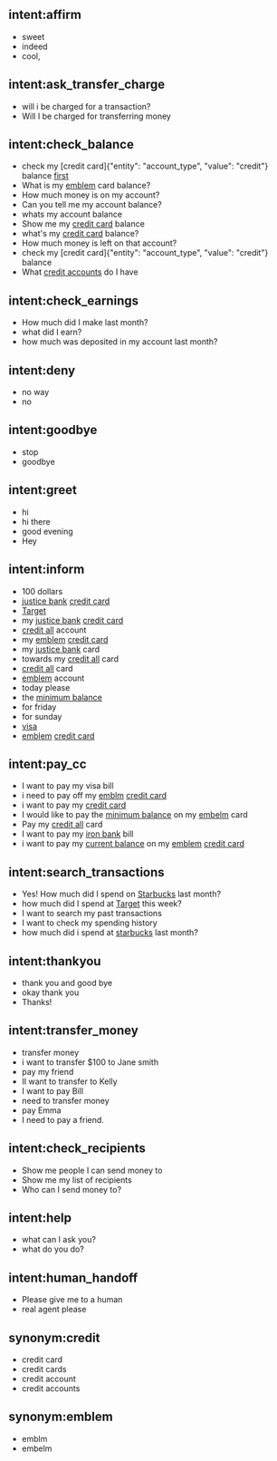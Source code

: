 ## intent:affirm
- sweet
- indeed
- cool,

## intent:ask_transfer_charge
- will i be charged for a transaction?
- Will I be charged for transferring money

## intent:check_balance
- check my [credit card]{"entity": "account_type", "value": "credit"} balance [first](account_type)
- What is my [emblem](credit_card) card balance?
- How much money is on my account?
- Can you tell me my account balance?
- whats my account balance
- Show me my [credit card](account_type) balance
- what's my [credit card](account_type) balance?
- How much money is left on that account?
- check my [credit card]{"entity": "account_type", "value": "credit"} balance
- What [credit accounts](account_type) do I have

## intent:check_earnings
- How much did I make last month?
- what did I earn?
- how much was deposited in my account last month?

## intent:deny
- no way
- no

## intent:goodbye
- stop
- goodbye

## intent:greet
- hi
- hi there
- good evening
- Hey

## intent:inform
- 100 dollars
- [justice bank](credit_card) [credit card](account_type)
- [Target](vendor_name)
- my [justice bank](credit_card) [credit card](account_type)
- [credit all](credit_card) account
- my [emblem](credit_card) [credit card](account_type)
- my [justice bank](credit_card) card
- towards my [credit all](credit_card) card
- [credit all](credit_card) card
- [emblem](credit_card) account
- today please
- the [minimum balance](payment_amount)
- for friday
- for sunday
- [visa](credit_card)
- [emblem](credit_card) [credit card](account_type)

## intent:pay_cc
- I want to pay my visa bill
- i need to pay off my [emblm](credit_card) [credit card](account_type)
- i want to pay my [credit card](account_type)
- I would like to pay the [minimum balance](payment_amount) on my [embelm](credit_card) card
- Pay my [credit all](credit_card) card
- I want to pay my [iron bank](credit_card) bill
- i want to pay my [current balance](payment_amount) on my [emblem](credit_card) [credit card](account_type)

## intent:search_transactions
- Yes! How much did I spend on [Starbucks](vendor_name) last month?
- how much did I spend at [Target](vendor_name) this week?
- I want to search my past transactions
- I want to check my spending history
- how much did i spend at [starbucks](vendor_name) last month?

## intent:thankyou
- thank you and good bye
- okay thank you
- Thanks!

## intent:transfer_money
- transfer money
- i want to transfer $100 to Jane smith
- pay my friend
- II want to transfer to Kelly
- I want to pay Bill
- need to transfer money
- pay Emma
- I need to pay a friend.

## intent:check_recipients
- Show me people I can send money to
- Show me my list of recipients
- Who can I send money to?

## intent:help
- what can I ask you?
- what do you do?

## intent:human_handoff
- Please give me to a human
- real agent please

## synonym:credit
- credit card
- credit cards
- credit account
- credit accounts

## synonym:emblem
- emblm
- embelm
